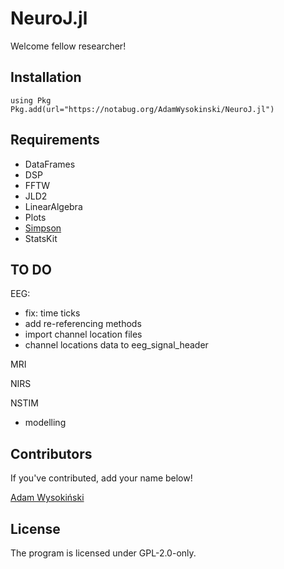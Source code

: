 # NeuroJ.jl

Welcome fellow researcher!

## Installation

```
using Pkg
Pkg.add(url="https://notabug.org/AdamWysokinski/NeuroJ.jl")
```

## Requirements

- DataFrames
- DSP
- FFTW
- JLD2
- LinearAlgebra
- Plots
- [Simpson](https://notabug.org/AdamWysokinski/Simpson.jl)
- StatsKit

## TO DO

EEG:
- fix: time ticks
- add re-referencing methods
- import channel location files
- channel locations data to eeg_signal_header

MRI

NIRS

NSTIM
- modelling

## Contributors

If you've contributed, add your name below!

[Adam Wysokiński](adam.wysokinski@umed.lodz.pl)

## License

The program is licensed under GPL-2.0-only.